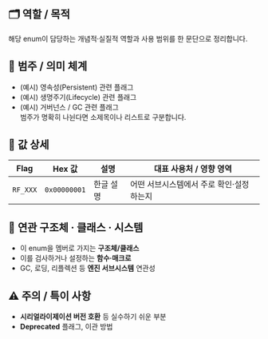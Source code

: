 ## 🗂️ 역할 / 목적
해당 enum이 담당하는 개념적·실질적 역할과 사용 범위를 한 문단으로 정리합니다.

## 🔖 범주 / 의미 체계
- (예시) 영속성(Persistent) 관련 플래그  
- (예시) 생명주기(Lifecycle) 관련 플래그  
- (예시) 거버넌스 / GC 관련 플래그  
범주가 명확히 나뉜다면 소제목이나 리스트로 구분합니다.

## 🧾 값 상세
| Flag | Hex 값 | 설명 | 대표 사용처 / 영향 영역 |
|------|--------|------|-------------------------|
| `RF_XXX` | `0x00000001` | 한글 설명 | 어떤 서브시스템에서 주로 확인·설정하는지 |

## 🔗 연관 구조체 · 클래스 · 시스템
- 이 enum을 멤버로 가지는 **구조체/클래스**  
- 이를 검사하거나 설정하는 **함수·매크로**  
- GC, 로딩, 리플렉션 등 **엔진 서브시스템** 연관성

## ⚠️ 주의 / 특이 사항
- **시리얼라이제이션 버전 호환** 등 실수하기 쉬운 부분  
- **Deprecated** 플래그, 이관 방법
